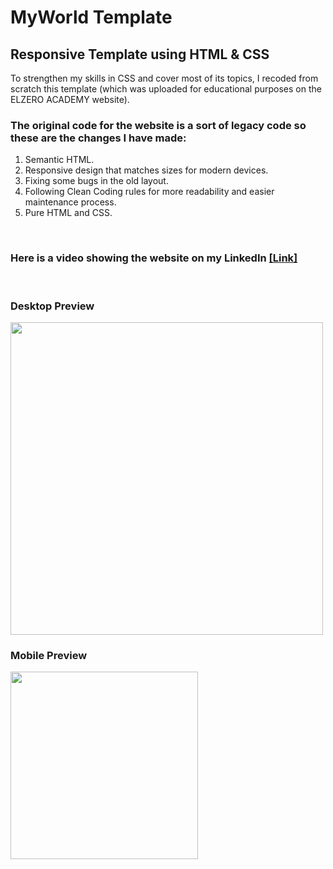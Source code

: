 <h1>MyWorld Template</h1>

<h2>Responsive Template using HTML & CSS</h2>
To strengthen my skills in CSS and cover most of its topics,
I recoded from scratch this template (which was uploaded for educational purposes on the ELZERO ACADEMY website).

<h3>The original code for the website is a sort of legacy code so these are the changes I have made:</h3>
<ol>
  <li>Semantic HTML.</li>
  <li>Responsive design that matches sizes for modern devices.</li>
  <li>Fixing some bugs in the old layout.</li>
  <li>Following Clean Coding rules for more readability and easier maintenance process.</li>
  <li>Pure HTML and CSS.</li>
</ol>
<br/>
<h3>Here is a video showing the website on my LinkedIn <a href="https://www.linkedin.com/posts/alaa-bashar-9526451a4_myworld-template-responsive-template-using-activity-6960709017602019328--zD_?utm_source=linkedin_share&utm_medium=member_desktop_web">[Link]</a></h3>
<br/>
<h3>Desktop Preview</h3>
<img src="README assets/desktop-preview.jpeg" width="500"></img>
<h3>Mobile Preview</h3>
<img src="README assets/mobile-preview.jpeg" width="300"></img>
